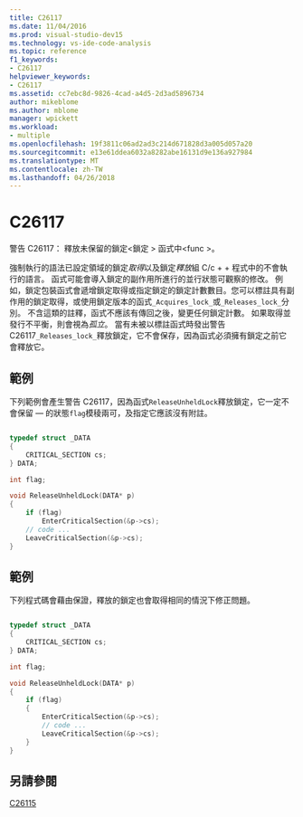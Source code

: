 ```yaml
---
title: C26117
ms.date: 11/04/2016
ms.prod: visual-studio-dev15
ms.technology: vs-ide-code-analysis
ms.topic: reference
f1_keywords:
- C26117
helpviewer_keywords:
- C26117
ms.assetid: cc7ebc8d-9826-4cad-a4d5-2d3ad5896734
author: mikeblome
ms.author: mblome
manager: wpickett
ms.workload:
- multiple
ms.openlocfilehash: 19f3811c06ad2ad3c214d671828d3a005d057a20
ms.sourcegitcommit: e13e61ddea6032a8282abe16131d9e136a927984
ms.translationtype: MT
ms.contentlocale: zh-TW
ms.lasthandoff: 04/26/2018
---
```

# <a name="c26117"></a>C26117
警告 C26117： 釋放未保留的鎖定\<鎖定 > 函式中\<func >。

 強制執行的語法已設定領域的鎖定*取得*以及鎖定*釋放*組 C/c + + 程式中的不會執行的語言。 函式可能會導入鎖定的副作用所進行的並行狀態可觀察的修改。 例如，鎖定包裝函式會遞增鎖定取得或指定鎖定的鎖定計數數目。您可以標註具有副作用的鎖定取得，或使用鎖定版本的函式`_Acquires_lock_`或`_Releases_lock_`分別。 不含這類的註釋，函式不應該有傳回之後，變更任何鎖定計數。 如果取得並發行不平衡，則會視為*孤立*。 當有未被以標註函式時發出警告 C26117`_Releases_lock_`釋放鎖定，它不會保存，因為函式必須擁有鎖定之前它會釋放它。

## <a name="example"></a>範例
 下列範例會產生警告 C26117，因為函式`ReleaseUnheldLock`釋放鎖定，它一定不會保留 — 的狀態`flag`模稜兩可，及指定它應該沒有附註。

```cpp

typedef struct _DATA
{
    CRITICAL_SECTION cs;
} DATA;

int flag;

void ReleaseUnheldLock(DATA* p)
{
    if (flag)
        EnterCriticalSection(&p->cs);
    // code ...
    LeaveCriticalSection(&p->cs);
}
```

## <a name="example"></a>範例
 下列程式碼會藉由保證，釋放的鎖定也會取得相同的情況下修正問題。

```cpp

typedef struct _DATA
{
    CRITICAL_SECTION cs;
} DATA;

int flag;

void ReleaseUnheldLock(DATA* p)
{
    if (flag)
    {
        EnterCriticalSection(&p->cs);
        // code ...
        LeaveCriticalSection(&p->cs);
    }
}
```

## <a name="see-also"></a>另請參閱
 [C26115](../code-quality/c26115.md)
